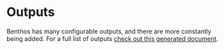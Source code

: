 Outputs
=======

Benthos has many configurable outputs, and there are more constantly being
added. For a full list of outputs [check out this generated document][0].

[0]: ./list.md

